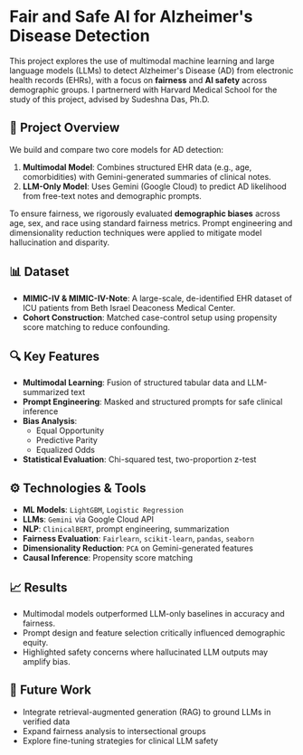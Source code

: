# Fair and Safe AI for Alzheimer's Disease Detection

This project explores the use of multimodal machine learning and large language models (LLMs) to detect Alzheimer's Disease (AD) from electronic health records (EHRs), with a focus on **fairness** and **AI safety** across demographic groups. I partnernerd with Harvard Medical School for the study of this project, advised by Sudeshna Das, Ph.D.

## 🧠 Project Overview

We build and compare two core models for AD detection:
1. **Multimodal Model**: Combines structured EHR data (e.g., age, comorbidities) with Gemini-generated summaries of clinical notes.
2. **LLM-Only Model**: Uses Gemini (Google Cloud) to predict AD likelihood from free-text notes and demographic prompts.

To ensure fairness, we rigorously evaluated **demographic biases** across age, sex, and race using standard fairness metrics. Prompt engineering and dimensionality reduction techniques were applied to mitigate model hallucination and disparity.

## 📊 Dataset

- **MIMIC-IV & MIMIC-IV-Note**: A large-scale, de-identified EHR dataset of ICU patients from Beth Israel Deaconess Medical Center.
- **Cohort Construction**: Matched case-control setup using propensity score matching to reduce confounding.

## 🔍 Key Features

- **Multimodal Learning**: Fusion of structured tabular data and LLM-summarized text
- **Prompt Engineering**: Masked and structured prompts for safe clinical inference
- **Bias Analysis**:
  - Equal Opportunity
  - Predictive Parity
  - Equalized Odds
- **Statistical Evaluation**: Chi-squared test, two-proportion z-test

## ⚙️ Technologies & Tools

- **ML Models**: `LightGBM`, `Logistic Regression`
- **LLMs**: `Gemini` via Google Cloud API
- **NLP**: `ClinicalBERT`, prompt engineering, summarization
- **Fairness Evaluation**: `Fairlearn`, `scikit-learn`, `pandas`, `seaborn`
- **Dimensionality Reduction**: `PCA` on Gemini-generated features
- **Causal Inference**: Propensity score matching

## 📈 Results

- Multimodal models outperformed LLM-only baselines in accuracy and fairness.
- Prompt design and feature selection critically influenced demographic equity.
- Highlighted safety concerns where hallucinated LLM outputs may amplify bias.

## 🚀 Future Work

- Integrate retrieval-augmented generation (RAG) to ground LLMs in verified data
- Expand fairness analysis to intersectional groups
- Explore fine-tuning strategies for clinical LLM safety

